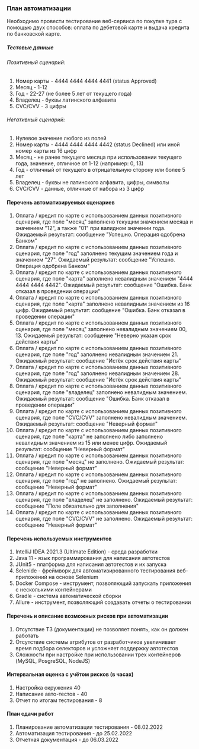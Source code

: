 
###   План автоматизации

Необходимо провести тестирование веб-сервиса по покупке тура с помощью двух способов: оплата по дебетовой карте и выдача кредита по банковской карте.

##### Тестовые данные 
###### Позитивный сценарий:
1. Номер карты - 4444 4444 4444 4441 (status Approved)
2. Месяц - 1-12
3. Год - 22-27 (не более 5 лет от текущего года)
4. Владелец - буквы латинского алфавита
5. CVC/CVV - 3 цифры

###### Негативный сценарий:
1. Нулевое значение любого из полей
2. Номер карты - 4444 4444 4444 4442 (status Declined) или иной номер карты из 16 цифр
3. Месяц - не ранее текущего месяца при использовании текущего года, значение, отличное от 1-12 (например: 0, 13)
4. Год - отличный от текущего в отрицательную сторону или более 5 лет
5. Владелец - буквы не латинского алфавита, цифры, символы
6. CVC/CVV - данные, отличные от набора из 3 цифр


#### Перечень автоматизируемых сценариев

1. Оплата / кредит по карте с использованием данных позитивного сценария, где поле "месяц" заполнено текущим значением месяца и значением "12", а также "01" при валидном значении года. Ожидаемый результат: сообщение "Успешно. Операция одобрена Банком"
2. Оплата / кредит по карте с использованием данных позитивного сценария, где поле "год" заполнено текущим значением года и значением "27". Ожидаемый результат: сообщение "Успешно. Операция одобрена Банком"
3. Оплата / кредит по карте с использованием данных позитивного сценария, где поле "карта" заполнено невалидным значением "4444 4444 4444 4442". Ожидаемый результат: сообщение "Ошибка. Банк отказал в проведении операции"
4. Оплата / кредит по карте с использованием данных позитивного сценария, где поле "карта" заполнено невалидным значением из 16 цифр. Ожидаемый результат: сообщение "Ошибка. Банк отказал в проведении операции"
5. Оплата / кредит по карте с использованием данных позитивного сценария, где поле "месяц" заполнено невалидным значением 00, 13. Ожидаемый результат: сообщение "Неверно указан срок действия карты"
6. Оплата / кредит по карте с использованием данных позитивного сценария, где поле "год" заполнено невалидным значением 21. Ожидаемый результат: сообщение "Истёк срок действия карты"
7. Оплата / кредит по карте с использованием данных позитивного сценария, где поле "год" заполнено невалидным значением 28. Ожидаемый результат: сообщение "Истёк срок действия карты"
8. Оплата / кредит по карте с использованием данных позитивного сценария, где поле "владелец" заполнено невалидным значением.  Ожидаемый результат: сообщение "Ошибка. Банк отказал в проведении операции"
9. Оплата / кредит по карте с использованием данных позитивного сценария, где поле "CVC/CVV" заполнено невалидным значением.  Ожидаемый результат: сообщение "Неверный формат"
10. Оплата / кредит по карте с использованием данных позитивного сценария, где поле "карта" не заполнено либо заполнено невалидным значением из 15 или менее цифр. Ожидаемый результат: сообщение "Неверный формат"
11. Оплата / кредит по карте с использованием данных позитивного сценария, где поле "месяц" не заполнено. Ожидаемый результат: сообщение "Неверный формат"
12. Оплата / кредит по карте с использованием данных позитивного сценария, где поле "год" не заполнено. Ожидаемый результат: сообщение "Неверный формат"
13. Оплата / кредит по карте с использованием данных позитивного сценария, где поле "владелец" не заполнено.  Ожидаемый результат: сообщение "Поле обязательно для заполнения"
14. Оплата / кредит по карте с использованием данных позитивного сценария, где поле "CVC/CVV" не заполнено.  Ожидаемый результат: сообщение "Неверный формат"

#### Перечень используемых инструментов
1. IntelliJ IDEA 2021.3 (Ultimate Edition) - среда разработки
2. Java 11 - язык программирования для написания автотестов
3. JUnit5 - платформа для написания автотестов и их запуска
4. Selenide - фреймворк для автоматизированного тестирования веб-приложений на основе Selenium
5. Docker Compose - инструмент, позволяющий запускать приложения с несколькими контейнерами 
6. Gradle - система автоматической сборки
7. Allure - инструмент, позволяющий создавать отчеты о тестировании

#### Перечень и описание возможных рисков при автоматизации
1. Отсутствие ТЗ (документации) не позволяет понять, как он должен работать  
2. Отсутствие системы атрибутов от разработчиков увеличивает время подбора селекторов и усложняет поддержку автотестов
3. Сложности при настройке при использовании трех контейнеров (MySQL, PosgreSQL, NodeJS) 


#### Интервальная оценка с учётом рисков (в часах)
1. Настройка окружения 40
2. Написание авто-тестов - 40
3. Отчет по итогам тестирования - 8


#### План сдачи работ

1. Планирование автоматизации тестирования - 08.02.2022
2. Автоматизация тестирования - до 25.02.2022
3. Отчетная документация - до 06.03.2022 

